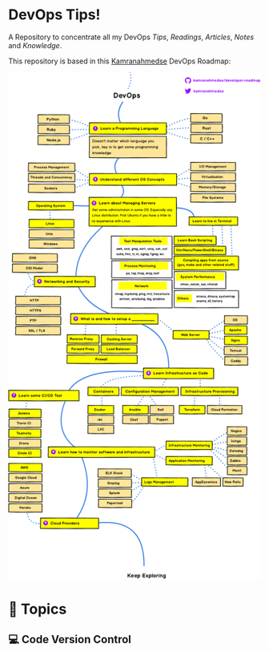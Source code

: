 # DevOps Tips!
A Repository to concentrate all my DevOps *Tips*, *Readings*, *Articles*, *Notes* and *Knowledge*.

This repository is based in this [Kamranahmedse](https://github.com/kamranahmedse) DevOps Roadmap:

<p align="center"><img src="images/devops.png"></p>

# :satellite: Topics

## :computer: Code Version Control
